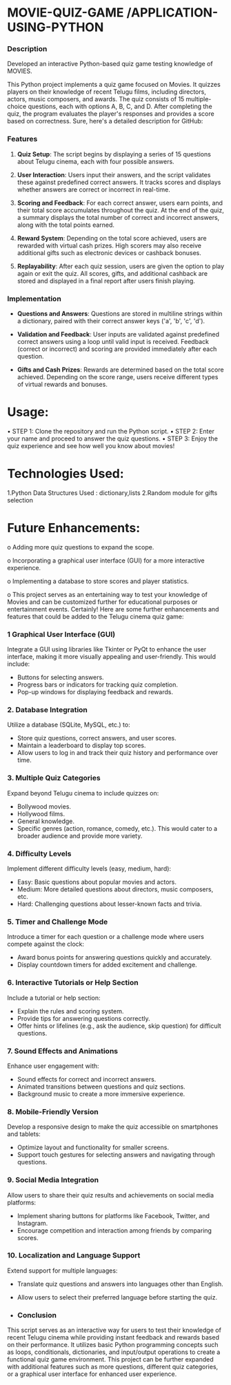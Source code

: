 # MOVIE-QUIZ-GAME /APPLICATION-USING-PYTHON

### Description

Developed an interactive Python-based quiz game testing knowledge of MOVIES. 

This Python project implements a quiz game focused on Movies. It quizzes players on their knowledge of recent Telugu films, including directors, actors, music composers, and awards. The quiz consists of 15 multiple-choice questions, each with options A, B, C, and D. After completing the quiz, the program evaluates the player's responses and provides a score based on correctness.
Sure, here's a detailed description for GitHub:




### Features

1. **Quiz Setup**: The script begins by displaying a series of 15 questions about Telugu cinema, each with four possible answers.
  
2. **User Interaction**: Users input their answers, and the script validates these against predefined correct answers. It tracks scores and displays whether answers are correct or incorrect in real-time.

3. **Scoring and Feedback**: For each correct answer, users earn points, and their total score accumulates throughout the quiz. At the end of the quiz, a summary displays the total number of correct and incorrect answers, along with the total points earned.

4. **Reward System**: Depending on the total score achieved, users are rewarded with virtual cash prizes. High scorers may also receive additional gifts such as electronic devices or cashback bonuses.

5. **Replayability**: After each quiz session, users are given the option to play again or exit the quiz. All scores, gifts, and additional cashback are stored and displayed in a final report after users finish playing.

### Implementation

- **Questions and Answers**: Questions are stored in multiline strings within a dictionary, paired with their correct answer keys ('a', 'b', 'c', 'd').
  
- **Validation and Feedback**: User inputs are validated against predefined correct answers using a loop until valid input is received. Feedback (correct or incorrect) and scoring are provided immediately after each question.
  
- **Gifts and Cash Prizes**: Rewards are determined based on the total score achieved. Depending on the score range, users receive different types of virtual rewards and bonuses.



# Usage:

•	STEP 1: Clone the repository and run the Python script.
•	STEP 2: Enter your name and proceed to answer the quiz questions.
•	STEP 3: Enjoy the quiz experience and see how well you know about movies!


# Technologies Used:

1.Python
Data Structures Used : dictionary,lists 
2.Random module for gifts selection


# Future Enhancements:

o	Adding more quiz questions to expand the scope.

o	Incorporating a graphical user interface (GUI) for a more interactive experience.

o	Implementing a database to store scores and player statistics.

o	This project serves as an entertaining way to test your knowledge of Movies and can be customized further for educational purposes or entertainment events.
Certainly! Here are some further enhancements and features that could be added to the Telugu cinema quiz game:

### 1 **Graphical User Interface (GUI)**

Integrate a GUI using libraries like Tkinter or PyQt to enhance the user interface, making it more visually appealing and user-friendly. This would include:
- Buttons for selecting answers.
- Progress bars or indicators for tracking quiz completion.
- Pop-up windows for displaying feedback and rewards.

### 2. **Database Integration**

Utilize a database (SQLite, MySQL, etc.) to:
- Store quiz questions, correct answers, and user scores.
- Maintain a leaderboard to display top scores.
- Allow users to log in and track their quiz history and performance over time.

### 3. **Multiple Quiz Categories**

Expand beyond Telugu cinema to include quizzes on:
- Bollywood movies.
- Hollywood films.
- General knowledge.
- Specific genres (action, romance, comedy, etc.).
This would cater to a broader audience and provide more variety.

### 4. **Difficulty Levels**

Implement different difficulty levels (easy, medium, hard):
- Easy: Basic questions about popular movies and actors.
- Medium: More detailed questions about directors, music composers, etc.
- Hard: Challenging questions about lesser-known facts and trivia.

### 5. **Timer and Challenge Mode**

Introduce a timer for each question or a challenge mode where users compete against the clock:
- Award bonus points for answering questions quickly and accurately.
- Display countdown timers for added excitement and challenge.

### 6. **Interactive Tutorials or Help Section**

Include a tutorial or help section:
- Explain the rules and scoring system.
- Provide tips for answering questions correctly.
- Offer hints or lifelines (e.g., ask the audience, skip question) for difficult questions.

### 7. **Sound Effects and Animations**

Enhance user engagement with:
- Sound effects for correct and incorrect answers.
- Animated transitions between questions and quiz sections.
- Background music to create a more immersive experience.

### 8. **Mobile-Friendly Version**

Develop a responsive design to make the quiz accessible on smartphones and tablets:
- Optimize layout and functionality for smaller screens.
- Support touch gestures for selecting answers and navigating through questions.

### 9. **Social Media Integration**

Allow users to share their quiz results and achievements on social media platforms:
- Implement sharing buttons for platforms like Facebook, Twitter, and Instagram.
- Encourage competition and interaction among friends by comparing scores.

### 10. **Localization and Language Support**

Extend support for multiple languages:
- Translate quiz questions and answers into languages other than English.
- Allow users to select their preferred language before starting the quiz.

- ### Conclusion

This script serves as an interactive way for users to test their knowledge of recent Telugu cinema while providing instant feedback and rewards based on their performance. It utilizes basic Python programming concepts such as loops, conditionals, dictionaries, and input/output operations to create a functional quiz game environment. This project can be further expanded with additional features such as more questions, different quiz categories, or a graphical user interface for enhanced user experience.



